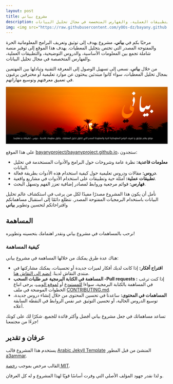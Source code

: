 ```yaml
---
layout: post
title: مشروع بياني
description: مرحبًا بكم في **بياني**، مشروع يهدف إلى توثيق وتعريف البرامج المعلوماتية الحرة والمفتوحة المصدر التي تختص بتحليل المعطيات. يهدف هذا الموقع إلى توفير منصة شاملة تجمع بين المعلومات الأساسية، والدروس التوضيحية، والتطبيقات العملية، والفهارس المتخصصة في مجال تحليل البيانات 
img: <img src="https://raw.githubusercontent.com/yOOs-dz/bayany.github.io/main/images/logo_Rtips.png" width='100' height= auto/>
---
```

مرحبًا بكم في **بياني**، مشروع يهدف إلى توثيق وتعريف البرامج المعلوماتية الحرة والمفتوحة المصدر التي تختص بتحليل المعطيات. يهدف هذا الموقع إلى توفير منصة شاملة تجمع بين المعلومات الأساسية، والدروس التوضيحية، والتطبيقات العملية، والفهارس المتخصصة في مجال تحليل البيانات.

من خلال **بياني**، نسعى إلى تسهيل الوصول إلى المعرفة التقنية وتبادلها بين المهتمين بمجال تحليل المعطيات، سواء كانوا مبتدئين يبحثون عن موارد تعليمية أو محترفين يرغبون في تعميق معرفتهم وتوسيع مهاراتهم.

![بياني](/images/banner_v1.jpg "مشروع بياني") 

على هذا الموقع [bayanyproject/bayanyproject.github.io](https://bayanyproject/bayanyproject.github.io/)، ستجدون:

- **معلومات قاعدية:** نظرة عامة وشروحات حول البرامج والأدوات المستخدمة في تحليل البيانات.
- **دروس:** مقالات ودروس تعليمية حول كيفية استخدام هذه الأدوات بطريقة فعالة.
- **تطبيقات عملية:** أمثلة حية وتطبيقات على استخدام الأدوات في مشاريع واقعية.
- **فهارس:** قوائم مرجعية وروابط لمصادر إضافية تعزز الفهم وتسهل البحث.

نأمل أن يكون هذا المشروع مصدرًا مفيدًا لكل من يرغب في استكشاف عالم تحليل البيانات باستخدام البرمجيات المفتوحة المصدر. نتطلع دائمًا إلى استقبال مساهماتكم واقتراحاتكم لتحسين وتطوير **بياني**

## المساهمة

نرحب بالمساهمات في مشروع بياني ونقدر اهتمامك بتحسينه وتطويره!

### كيفية المساهمة

هناك عدة طرق يمكنك من خلالها المساهمة في مشروع بياني:

- **اقتراح أفكار:** إذا كانت لديك أفكار لميزات جديدة أو تحسينات، يمكنك مشاركتها في منتدى النقاش لدينا. [انضم إلى النقاش هنا](https://github.com/yOOs-dz/bayany/discussions/1).
- **المساهمة في الكتابة البرمجية عبر طلبات السحب -Pull requests :** إذا كنت ترغب في المساهمة بالكتابة البرمجية، سواءا [للمستودع](https://github.com/bayanyproject/bayanyproject.github.io) أو [لموقع الويب](https://yoos-dz.github.io/bayany)، يرجى اتباع الخطوات الموضحة في ملف [CONTRIBUTING.md](https://github.com/bayanyproject/bayanyproject.github.io/blob/main/CONTRIBUTING.md).
- **المساهمات في المحتوى:** ساعدنا في تحسين المحتوى من خلال إنشاء دروس جديدة، توسيع الدروس الحالية، أو تحسين التوثيق عبر نفس الروابط في النقطة السابقة أعلاه.

تساعد مساهماتك في جعل مشروع بياني أفضل وأكثر فائدة للجميع. شكرًا لك على كونك جزءًا من مجتمعنا!


## عرفان و تقدير

يستخدم هذا المشروع قالب [Arabic Jekyll Template](https://github.com/a3ammar/arabic-jekyll) المنشئ من قبل المطور [a3ammar](https://github.com/a3ammar).

القالب مرخص بموجب [رخصة MIT](https://opensource.org/licenses/MIT).

 و لذا نقدر جهود المؤلف الأصلي التي وفرت أساسًا قويًا لهذا المشروع و له كل العرفان.
